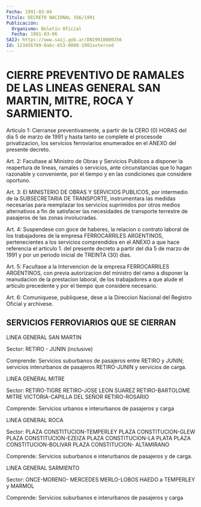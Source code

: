 ```yaml
---
Fecha: 1991-03-04
Título: DECRETO NACIONAL 356/1991
Publicación:
  Organismo: Boletín Oficial
  Fecha: 1991-03-06
SAIJ: https://www.saij.gob.ar/DN19910000356
Id: 123456789-0abc-653-0000-1991soterced
---
```

# CIERRE PREVENTIVO DE RAMALES DE LAS LINEAS GENERAL SAN MARTIN, MITRE, ROCA Y SARMIENTO.

<a id="1"></a>
Articulo 1: Cierranse preventivamente, a partir de la CERO (0) HORAS  del  dia  5  de  marzo  de 1991 y hasta tanto se complete el procesode privatizacion, los servicios  ferroviarios  enumerados en el ANEXO del presente decreto.

<a id="2"></a>
Art.  2: Facultase al Ministro de Obras y Servicios Publicos a disponer  la  reapertura  de  lineas,  ramales  o  servicios,  ante circunstancias  que lo hagan razonable y conveniente, por el tiempo y en las condiciones que considere oportuno.

<a id="3"></a>
Art.  3:  El  MINISTERIO  DE  OBRAS  Y SERVICIOS PUBLICOS, por intermedio  de  la SUBSECRETARIA DE TRANSPORTE,  instrumentara  las medidas necesarias  para  reemplazar  los  servicios suprimidos por otros medios alternativos a fin de satisfacer  las  necesidades  de transporte  terrestre  de  pasajeros de las zonas involucradas.

<a id="4"></a>
Art. 4: Suspendese con goce de haberes, la relacion o contrato laboral de los trabajadores de la empresa FERROCARRILES ARGENTINOS,  pertenecientes  a  los  servicios  comprendidos  en el ANEXO  a que hace referencia el articulo 1. del presente decreto  a partir del  dia  5  de  marzo  de  1991 y por un periodo inicial de TREINTA (30) dias.

<a id="5"></a>
Art. 5: Facultase a la Intervencion de la empresa FERROCARRILES ARGENTINOS,  con  previa  autorizacion  del  ministro  del  ramo  a disponer    la   reanudacion  de  la  prestacion  laboral,  de  los trabajadores a que  alude  el  articulo  precedente y por el tiempo que considere necesario.

<a id="6"></a>
Art.  6: Comuniquese, publiquese, dese a la Direccion Nacional del Registro Oficial y archivese.

## SERVICIOS FERROVIARIOS QUE SE CIERRAN

<a id="1"></a>
LINEA GENERAL SAN MARTIN

Sector: RETIRO - JUNIN (inclusive)

Comprende:  Servicios  suburbanos  de  pasajeros  entre  RETIRO  y JUNIN;    servicios    interurbanos  de  pasajeros  RETIRO-JUNIN  y servicios de carga.

LINEA GENERAL MITRE

Sector:  RETIRO-TIGRE  RETIRO-JOSE  LEON  SUAREZ  RETIRO-BARTOLOME MITRE VICTORIA-CAPILLA DEL SEÑOR RETIRO-ROSARIO

Comprende: Servicios urbanos  e  interurbanos de pasajeros y carga

LINEA GENERAL ROCA

Sector:  PLAZA  CONSTITUCION-TEMPERLEY    PLAZA  CONSTITUCION-GLEW PLAZA  CONSTITUCION-EZEIZA  PLAZA  CONSTITUCION-LA    PLATA   PLAZA CONSTITUCION-BOLIVAR PLAZA CONSTITUCION- ALTAMIRANO

Comprende:  Servicios suburbanos e interurbanos de pasajeros y  de carga.

LINEA GENERAL SARMIENTO

Sector: ONCE-MORENO-  MERCEDES  MERLO-LOBOS  HAEDO  a  TEMPERLEY y MARMOL

Comprende:  Servicios  suburbanos  e  interurbanos de pasajeros  y carga